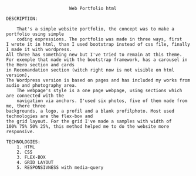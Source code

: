 							Web Portfolio html

	DESCRIPTION:
	
		That's a simple website portfolio, the concept was to make a portfolio using simple 
		coding expressions. The portfolio was made in three ways, first 
	I wrote it in html, than I used bootstrap instead of css file, finally I made it with wordpress. 
	All three has something new but I've tried to remain at this theme. 
	For exemple that made with the bootstrap framework, has a carousel in the Hero section and cards 
	in Recomandation section (witch right now is not visible on html version),
	The Wordpress version is based on pages and has included my works from audio and photography area. 
		The webpage's style is a one page webpage, using sections which are connected with the 
		navigation via anchors. I'used six photos, five of them made from me, there three 
	backgrounds, a logo, a profil and a blank profilphoto. Most used technologies are the flex-box and 
	the grid layout. For the grid I've made a samples with width of 
	100% 75% 50% 25%, this method helped me to do the website more responsive.

	TECHNOLOGIES: 
		1. HTML
		2. CSS
		3. FLEX-BOX
		4. GRID LAYOUT
		5. RESPONSIVNESS with media-query
		
